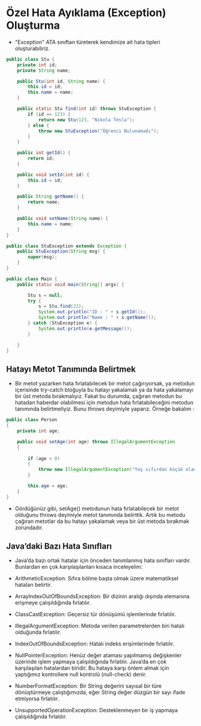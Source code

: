 # Özel Hata Ayıklama (Exception) Oluşturma

- "Exception" ATA sınıftan türeterek kendimize ait hata tipleri oluşturabiliriz.

```java
public class Stu {
    private int id;
    private String name;

    public Stu(int id, String name) {
        this.id = id;
        this.name = name;
    }

    public static Stu find(int id) throws StuException {
        if (id == 123) {
            return new Stu(123, "Nikola Tesla");
        } else {
            throw new StuException("Öğrenci Bulunamadı");
        }
    }

    public int getId() {
        return id;
    }

    public void setId(int id) {
        this.id = id;
    }

    public String getName() {
        return name;
    }

    public void setName(String name) {
        this.name = name;
    }
}

public class StuException extends Exception {
    public StuException(String msg) {
        super(msg);
    }
}

public class Main {
    public static void main(String[] args) {

        Stu s = null;
        try {
            s = Stu.find(22);
            System.out.println("ID : " + s.getId());
            System.out.println("Name : " + s.getName());
        } catch (StuException e) {
            System.out.println(e.getMessage());
        }

    }
}
```

## Hatayı Metot Tanımında Belirtmek 

- Bir metot yazarken hata fırlatabilecek bir metot çağırıyorsak, ya metodun içerisinde try-catch bloğuyla bu hatayı yakalamalı ya da hata yakalamayı bir üst metoda bırakmalıyız. Fakat bu durumda, çağıran metodun bu hatadan haberdar olabilmesi için metodun hata fırlatabileceğini metodun tanımında belirtmeliyiz. Bunu throws deyimiyle yaparız. Örneğe bakalım :

```java
public class Person
{
    private int age;

    public void setAge(int age) throws IllegalArgumentException
    {
    
        if (age < 0)
        {
            throw new IllegalArgumentException("Yaş sıfırdan küçük olamaz!");
        }

        this.age = age;
    }
}
```

- Gördüğünüz gibi, setAge() metodunun hata fırlatabilecek bir metot olduğunu throws deyimiyle metot tanımında belirttik. Artık bu metodu çağıran metotlar da bu hatayı yakalamak veya bir üst metoda bırakmak zorundadır.

## Java’daki Bazı Hata Sınıfları

- Java’da bazı ortak hatalar için önceden tanımlanmış hata sınıfları vardır. Bunlardan en çok karşılaşılanları kısaca inceleyelim:

- ArithmeticException: Sıfıra bölme başta olmak üzere matematiksel hataları belirtir.

- ArrayIndexOutOfBoundsException: Bir dizinin aralığı dışında elemanına erişmeye çalışıldığında fırlatılır.

- ClassCastException: Geçersiz tür dönüşümü işlemlerinde fırlatılır.

- IllegalArgumentException: Metoda verilen parametrelerden biri hatalı olduğunda fırlatılır.

- IndexOutOfBoundsException: Hatalı indeks erişimlerinde fırlatılır.

- NullPointerException: Henüz değer ataması yapılmamış değişkenler üzerinde işlem yapmaya çalışıldığında fırlatılır. Java’da en çok karşılaşılan hatalardan biridir. Bu hataya karşı önlem almak için yaptığımız kontrollere null kontrolü (null-check) denir.

- NumberFormatException: Bir String değerini sayısal bir türe dönüştürmeye çalıştığımızda, eğer String değer düzgün bir sayı ifade etmiyorsa fırlatılır.

- UnsupportedOperationException: Desteklenmeyen bir iş yapmaya çalışıldığında fırlatılır.